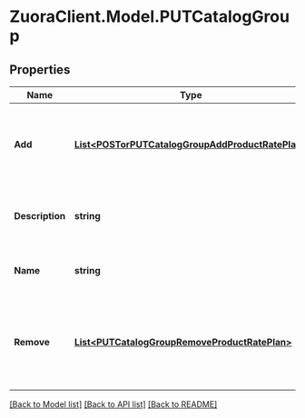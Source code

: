 # ZuoraClient.Model.PUTCatalogGroup

## Properties

Name | Type | Description | Notes
------------ | ------------- | ------------- | -------------
**Add** | [**List&lt;POSTorPUTCatalogGroupAddProductRatePlan&gt;**](POSTorPUTCatalogGroupAddProductRatePlan.md) | The list of product rate plans to be added to the catalog group.  | [optional] 
**Description** | **string** | The description of the catalog group.  | [optional] 
**Name** | **string** | The unique name of the catalog group.  | [optional] 
**Remove** | [**List&lt;PUTCatalogGroupRemoveProductRatePlan&gt;**](PUTCatalogGroupRemoveProductRatePlan.md) | The list of product rate plans to be removed from the catalog group.  | [optional] 

[[Back to Model list]](../README.md#documentation-for-models) [[Back to API list]](../README.md#documentation-for-api-endpoints) [[Back to README]](../README.md)

